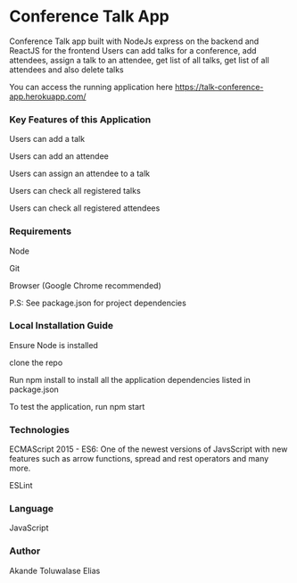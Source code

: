 # Conference Talk App
Conference Talk app built with NodeJs express on the backend and ReactJS for the frontend
Users can add talks for a conference, add attendees, assign a talk to an attendee, get list of all talks, get list of all attendees and also delete talks

You can access the running application here https://talk-conference-app.herokuapp.com/
### Key Features of this Application

Users can add a talk

Users can add an attendee

Users can assign an attendee to a talk

Users can check all registered talks

Users can check all registered attendees

### Requirements
Node

Git

Browser (Google Chrome recommended)

P.S: See package.json for project dependencies

### Local Installation Guide
Ensure Node is installed

clone the repo

Run npm install to install all the application dependencies listed in package.json

To test the application, run npm start

### Technologies
ECMAScript 2015 - ES6: One of the newest versions of JavsScript with new features such as arrow functions, spread and rest operators and many more.

ESLint

### Language
JavaScript

### Author
Akande Toluwalase Elias
